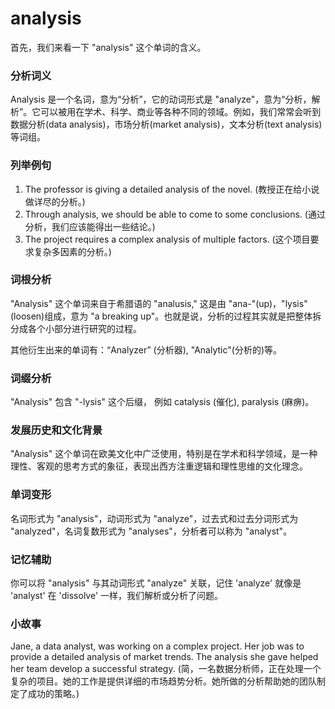 # analysis

首先，我们来看一下 "analysis" 这个单词的含义。

  

### 分析词义

  

Analysis 是一个名词，意为“分析”，它的动词形式是 "analyze"，意为“分析，解析”。它可以被用在学术、科学、商业等各种不同的领域。例如，我们常常会听到数据分析(data analysis)，市场分析(market analysis)，文本分析(text analysis)等词组。

  

### 列举例句

  

1.  The professor is giving a detailed analysis of the novel. (教授正在给小说做详尽的分析。)
2.  Through analysis, we should be able to come to some conclusions. (通过分析，我们应该能得出一些结论。)
3.  The project requires a complex analysis of multiple factors. (这个项目要求复杂多因素的分析。)

  

### 词根分析

  

"Analysis" 这个单词来自于希腊语的 "analusis," 这是由 "ana-"(up)，"lysis"(loosen)组成，意为 "a breaking up"。也就是说，分析的过程其实就是把整体拆分成各个小部分进行研究的过程。

  

其他衍生出来的单词有：“Analyzer” (分析器), "Analytic"(分析的)等。

  

### 词缀分析

  

"Analysis" 包含 "-lysis" 这个后缀， 例如 catalysis (催化), paralysis (麻痹)。

  

### 发展历史和文化背景

  

"Analysis" 这个单词在欧美文化中广泛使用，特别是在学术和科学领域，是一种理性、客观的思考方式的象征，表现出西方注重逻辑和理性思维的文化理念。

  

### 单词变形

  

名词形式为 "analysis"，动词形式为 "analyze"，过去式和过去分词形式为 "analyzed"，名词复数形式为 "analyses"，分析者可以称为 "analyst"。

  

### 记忆辅助

  

你可以将 "analysis" 与其动词形式 "analyze" 关联，记住 'analyze' 就像是 'analyst' 在 'dissolve' 一样，我们解析或分析了问题。

  

### 小故事

  

Jane, a data analyst, was working on a complex project. Her job was to provide a detailed analysis of market trends. The analysis she gave helped her team develop a successful strategy. (简，一名数据分析师，正在处理一个复杂的项目。她的工作是提供详细的市场趋势分析。她所做的分析帮助她的团队制定了成功的策略。)
